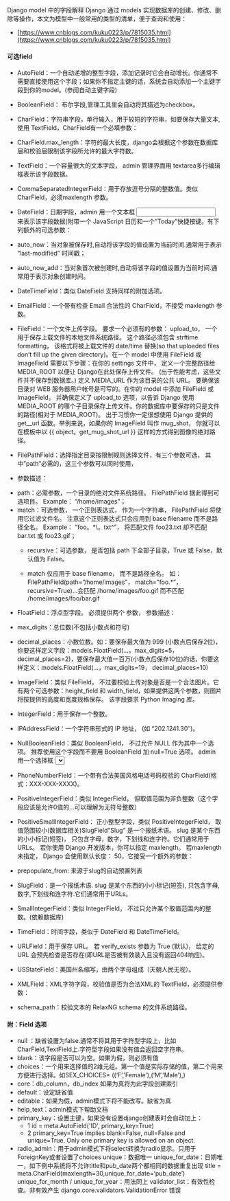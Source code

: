 Django model 中的字段解释
Django 通过 models 实现数据库的创建、修改、删除等操作，本文为模型中一般常用的类型的清单，便于查询和使用：

- [https://www.cnblogs.com/kuku0223/p/7815035.html](https://www.cnblogs.com/kuku0223/p/7815035.html)


#### 可选field
- AutoField：一个自动递增的整型字段，添加记录时它会自动增长。你通常不需要直接使用这个字段；如果你不指定主键的话，系统会自动添加一个主键字段到你的model。(参阅自动主键字段)
- BooleanField： 布尔字段,管理工具里会自动将其描述为checkbox。
- CharField：字符串字段，单行输入，用于较短的字符串，如要保存大量文本, 使用 TextField，CharField有一个必填参数：
- CharField.max_length：字符的最大长度，django会根据这个参数在数据库层和校验层限制该字段所允许的最大字符数。

- TextField：一个容量很大的文本字段， admin 管理界面用 textarea多行编辑框表示该字段数据。
- CommaSeparatedIntegerField：用于存放逗号分隔的整数值。类似 CharField，必须maxlength 参数。
- DateField：日期字段，admin 用一个文本框 <input type=”text”> 来表示该字段数据(附带一个 JavaScript 日历和一个”Today”快捷按键。有下列额外的可选参数：
 - auto_now：当对象被保存时,自动将该字段的值设置为当前时间.通常用于表示 “last-modified” 时间戳；
 - auto_now_add：当对象首次被创建时,自动将该字段的值设置为当前时间.通常用于表示对象创建时间。

- DateTimeField：类似 DateField 支持同样的附加选项。
- EmailField：一个带有检查 Email 合法性的 CharField，不接受 maxlength 参数。
- FileField：一个文件上传字段。 要求一个必须有的参数： upload_to， 一个用于保存上载文件的本地文件系统路径。 这个路径必须包含 strftime formatting， 该格式将被上载文件的 date/time 替换(so that uploaded files don’t fill up the given directory)。在一个 model 中使用 FileField 或 ImageField 需要以下步骤：在你的 settings 文件中， 定义一个完整路径给 MEDIA_ROOT 以便让 Django在此处保存上传文件。 (出于性能考虑，这些文件并不保存到数据库。) 定义 MEDIA_URL 作为该目录的公共 URL。 要确保该目录对 WEB 服务器用户帐号是可写的。在你的 model 中添加 FileField 或 ImageField， 并确保定义了 upload_to 选项，以告诉 Django 使用 MEDIA_ROOT 的哪个子目录保存上传文件。你的数据库中要保存的只是文件的路径(相对于 MEDIA_ROOT)。 出于习惯你一定很想使用 Django 提供的 get_<fieldname>_url 函数。举例来说，如果你的 ImageField 叫作 mug_shot， 你就可以在模板中以 {{ object。get_mug_shot_url }} 这样的方式得到图像的绝对路径。
- FilePathField：选择指定目录按限制规则选择文件，有三个参数可选， 其中”path”必需的，这三个参数可以同时使用， 
 - 参数描述：
  * path：必需参数，一个目录的绝对文件系统路径。 FilePathField 据此得到可选项目。 Example： “/home/images”；
  * match：可选参数， 一个正则表达式， 作为一个字符串， FilePathField 将使用它过滤文件名。 注意这个正则表达式只会应用到 base filename 而不是路径全名。 Example： “foo。*\。txt^”， 将匹配文件 foo23.txt 却不匹配 bar.txt 或 foo23.gif；
    * recursive：可选参数， 是否包括 path 下全部子目录，True 或 False，默认值为 False。

    * match 仅应用于 base filename， 而不是路径全名。 如：FilePathField(path=”/home/images”， match=”foo.*”， recursive=True)…会匹配 /home/images/foo.gif 而不匹配 /home/images/foo/bar.gif

- FloatField：浮点型字段。 必须提供两个 参数， 参数描述：
- max_digits：总位数(不包括小数点和符号)
- decimal_places：小数位数。如：要保存最大值为 999 (小数点后保存2位)，你要这样定义字段：models.FloatField(…，max_digits=5， decimal_places=2)，要保存最大值一百万(小数点后保存10位)的话，你要这样定义：models.FloatField(…，max_digits=19， decimal_places=10)

- ImageField：类似 FileField， 不过要校验上传对象是否是一个合法图片。它有两个可选参数：height_field 和 width_field，如果提供这两个参数，则图片将按提供的高度和宽度规格保存。 该字段要求 Python Imaging 库。
- IntegerField：用于保存一个整数。
- IPAddressField：一个字符串形式的 IP 地址， (如 “202.1241.30″)。
- NullBooleanField：类似 BooleanField， 不过允许 NULL 作为其中一个选项。 推荐使用这个字段而不要用 BooleanField 加 null=True 选项。 admin 用一个选择框 <select> (三个可选择的值： “Unknown”， “Yes” 和 “No” ) 来表示这种字段数据。
- PhoneNumberField：一个带有合法美国风格电话号码校验的 CharField(格式：XXX-XXX-XXXX)。
- PositiveIntegerField：类似 IntegerField， 但取值范围为非负整数（这个字段应该是允许0值的…可以理解为无符号整数）
- PositiveSmallIntegerField：
正小整型字段，类似 PositiveIntegerField， 取值范围较小(数据库相关)SlugField“Slug” 是一个报纸术语。 slug 是某个东西的小小标记(短签)， 只包含字母，数字，下划线和连字符。它们通常用于URLs。 若你使用 Django 开发版本，你可以指定 maxlength。 若maxlength 未指定， Django 会使用默认长度： 50，它接受一个额外的参数：

- prepopulate_from: 来源于slug的自动预置列表

- SlugField：是一个报纸术语. slug 是某个东西的小小标记(短签), 只包含字母,数字,下划线和连字符.它们通常用于URLs。
- SmallIntegerField：类似 IntegerField， 不过只允许某个取值范围内的整数。(依赖数据库)
- TimeField：时间字段，类似于 DateField 和 DateTimeField。
- URLField：用于保存 URL。 若 verify_exists 参数为 True (默认)， 给定的 URL 会预先检查是否存在(即URL是否被有效装入且没有返回404响应)。
- USStateField：美国州名缩写，由两个字母组成（天朝人民无视）。
- XMLField：XML字符字段，校验值是否为合法XML的 TextField，必须提供参数：
- schema_path：校验文本的 RelaxNG schema 的文件系统路径。

#### 附：Field 选项
- null ：缺省设置为false.通常不将其用于字符型字段上，比如CharField,TextField上.字符型字段如果没有值会返回空字符串。
- blank：该字段是否可以为空。如果为假，则必须有值
- choices：一个用来选择值的2维元组。第一个值是实际存储的值，第二个用来方便进行选择。如SEX_CHOICES= ((‘F’,'Female’),(‘M’,'Male’),)
- core：db_column，db_index 如果为真将为此字段创建索引
- default：设定缺省值
- editable：如果为假，admin模式下将不能改写。缺省为真
- help_text：admin模式下帮助文档
- primary_key：设置主键，如果没有设置django创建表时会自动加上：
  - 1	id = meta.AutoField('ID', primary_key=True)
  - 2	primary_key=True implies blank=False, null=False and unique=True. Only one primary key is allowed on an object.
- radio_admin：用于admin模式下将select转换为radio显示。只用于ForeignKey或者设置了choices
unique：数据唯一
unique_for_date：日期唯一，如下例中系统将不允许title和pub_date两个都相同的数据重复出现
title = meta.CharField(maxlength=30,unique_for_date=’pub_date’)
unique_for_month / unique_for_year：用法同上
validator_list：有效性检查。非有效产生 django.core.validators.ValidationError 错误